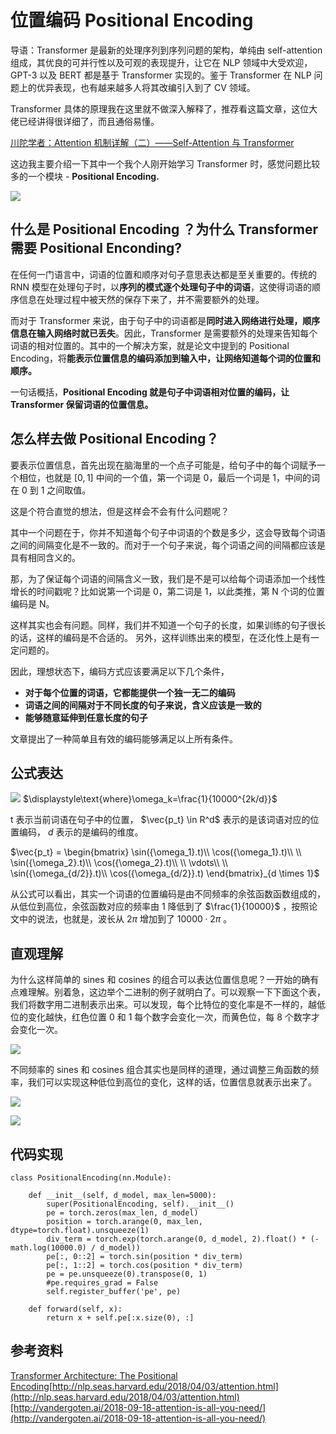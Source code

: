 # 位置编码 Positional Encoding
导语：Transformer 是最新的处理序列到序列问题的架构，单纯由 self-attention 组成，其优良的可并行性以及可观的表现提升，让它在 NLP 领域中大受欢迎，GPT-3 以及 BERT 都是基于 Transformer 实现的。鉴于 Transformer 在 NLP 问题上的优异表现，也有越来越多人将其改编引入到了 CV 领域。

Transformer 具体的原理我在这里就不做深入解释了，推荐看这篇文章，这位大佬已经讲得很详细了，而且通俗易懂。

[川陀学者：Attention 机制详解（二）——Self-Attention 与 Transformer](https://zhuanlan.zhihu.com/p/47282410)

这边我主要介绍一下其中一个我个人刚开始学习 Transformer 时，感觉问题比较多的一个模块 - **Positional Encoding.**

![](<images/1683383583186.png>)

## 什么是 Positional Encoding ？为什么 Transformer 需要 Positional Enconding?

在任何一门语言中，词语的位置和顺序对句子意思表达都是至关重要的。传统的 RNN 模型在处理句子时，以**序列的模式逐个处理句子中的词语**，这使得词语的顺序信息在处理过程中被天然的保存下来了，并不需要额外的处理。

而对于 Transformer 来说，由于句子中的词语都是**同时进入网络进行处理，顺序信息在输入网络时就已丢失**。因此，Transformer 是需要额外的处理来告知每个词语的相对位置的。其中的一个解决方案，就是论文中提到的 Positional Encoding，将**能表示位置信息的编码添加到输入中，让网络知道每个词的位置和顺序。**

一句话概括，**Positional Encoding 就是句子中词语相对位置的编码，让 Transformer 保留词语的位置信息。**

## 怎么样去做 Positional Encoding？

要表示位置信息，首先出现在脑海里的一个点子可能是，给句子中的每个词赋予一个相位，也就是 $[0, 1]$ 中间的一个值，第一个词是 0，最后一个词是 1，中间的词在 0 到 1 之间取值。

这是个符合直觉的想法，但是这样会不会有什么问题呢？

其中一个问题在于，你并不知道每个句子中词语的个数是多少，这会导致每个词语之间的间隔变化是不一致的。而对于一个句子来说，每个词语之间的间隔都应该是具有相同含义的。

那，为了保证每个词语的间隔含义一致，我们是不是可以给每个词语添加一个线性增长的时间戳呢？比如说第一个词是 0，第二词是 1，以此类推，第 N 个词的位置编码是 N。

这样其实也会有问题。同样，我们并不知道一个句子的长度，如果训练的句子很长的话，这样的编码是不合适的。 另外，这样训练出来的模型，在泛化性上是有一定问题的。

因此，理想状态下，编码方式应该要满足以下几个条件，

*   **对于每个位置的词语，它都能提供一个独一无二的编码**
*   **词语之间的间隔对于不同长度的句子来说，含义应该是一致的**
*   **能够随意延伸到任意长度的句子**

文章提出了一种简单且有效的编码能够满足以上所有条件。

## 公式表达

![](<images/1683383583245.png>)
$\displaystyle\text{where}\omega_k=\frac{1}{10000^{2k/d}}$

t 表示当前词语在句子中的位置， $\vec{p_t} \in R^d$ 表示的是该词语对应的位置编码， $d$ 表示的是编码的维度。

$\vec{p_t} = \begin{bmatrix} \sin({\omega_1}.t)\\ \cos({\omega_1}.t)\\ \\ \sin({\omega_2}.t)\\ \cos({\omega_2}.t)\\ \\ \vdots\\ \\ \sin({\omega_{d/2}}.t)\\ \cos({\omega_{d/2}}.t) \end{bmatrix}_{d \times 1}$

从公式可以看出，其实一个词语的位置编码是由不同频率的余弦函数函数组成的，从低位到高位，余弦函数对应的频率由 $1$ 降低到了 $\frac{1}{10000}$ ，按照论文中的说法，也就是，波长从 $2\pi$ 增加到了 $10000 \cdot 2\pi$ 。

## 直观理解

为什么这样简单的 sines 和 cosines 的组合可以表达位置信息呢？一开始的确有点难理解。别着急，这边举个二进制的例子就明白了。可以观察一下下面这个表，我们将数字用二进制表示出来。可以发现，每个比特位的变化率是不一样的，越低位的变化越快，红色位置 0 和 1 每个数字会变化一次，而黄色位，每 8 个数字才会变化一次。

![](<images/1683383583323.png>)

不同频率的 sines 和 cosines 组合其实也是同样的道理，通过调整三角函数的频率，我们可以实现这种低位到高位的变化，这样的话，位置信息就表示出来了。

![](<images/1683383583393.png>)

![](<images/1683383583460.png>)

## 代码实现

```
class PositionalEncoding(nn.Module):

    def __init__(self, d_model, max_len=5000):
        super(PositionalEncoding, self).__init__()       
        pe = torch.zeros(max_len, d_model)
        position = torch.arange(0, max_len, dtype=torch.float).unsqueeze(1)
        div_term = torch.exp(torch.arange(0, d_model, 2).float() * (-math.log(10000.0) / d_model))
        pe[:, 0::2] = torch.sin(position * div_term)
        pe[:, 1::2] = torch.cos(position * div_term)
        pe = pe.unsqueeze(0).transpose(0, 1)
        #pe.requires_grad = False
        self.register_buffer('pe', pe)

    def forward(self, x):
        return x + self.pe[:x.size(0), :]
```

## 参考资料

[Transformer Architecture: The Positional Encoding](https://kazemnejad.com/blog/transformer_architecture_positional_encoding/)[http://nlp.seas.harvard.edu/2018/04/03/attention.html](http://nlp.seas.harvard.edu/2018/04/03/attention.html)[http://vandergoten.ai/2018-09-18-attention-is-all-you-need/](http://vandergoten.ai/2018-09-18-attention-is-all-you-need/)